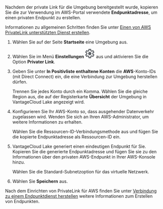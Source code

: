 Nachdem der private Link für die Umgebung bereitgestellt wurde, kopieren Sie die zur Verwendung im AWS-Portal verwendete **Endpunktadresse**, um einen privaten Endpunkt zu erstellen.

Informationen zu allgemeinen Schritten finden Sie unter [Einen von AWS PrivateLink unterstützten Dienst erstellen](https://docs.aws.amazon.com/vpc/latest/privatelink/create-endpoint-service.html).

1.  Wählen Sie auf der Seite **Startseite** eine Umgebung aus.


1.  Wählen Sie im Menü **Einstellungen** ![Settings icon](Images/gkz1722447366517.svg) aus und aktivieren Sie die Option **Privater Link**.


1.  Geben Sie unter **In Positivliste enthaltene Konten** die **AWS**-Konto-IDs (mit Direct Connect) ein, die eine Verbindung zur Umgebung herstellen dürfen.

    Trennen Sie jedes Konto durch ein Komma. Wählen Sie die gleiche Region aus, die auf der Registerkarte **Übersicht** der Umgebung in VantageCloud Lake angezeigt wird.


1.  Konfigurieren Sie Ihr AWS-Konto so, dass ausgehender Datenverkehr zugelassen wird. Wenden Sie sich an Ihren AWS-Administrator, um weitere Informationen zu erhalten.

    Wählen Sie die Ressourcen-ID-Verbindungsmethode aus und fügen Sie die kopierte Endpunktadresse als Ressourcen-ID ein.


1.  VantageCloud Lake generiert einen eindeutigen Endpunkt für Sie. Kopieren Sie die generierte Endpunktadresse und fügen Sie sie zu den Informationen über den privaten AWS-Endpunkt in Ihrer AWS-Konsole hinzu.

    Wählen Sie die Standard-Subnetzoption für das virtuelle Netzwerk.


1.  Wählen Sie **Speichern** aus.


Nach dem Einrichten von PrivateLink für AWS finden Sie unter [Verbindung zu einem Endpunktdienst herstellen](https://docs.aws.amazon.com/vpc/latest/privatelink/create-endpoint-service.html#share-endpoint-service) weitere Informationen zum Erstellen von Endpunkten.

